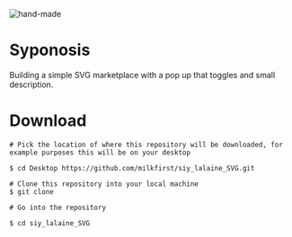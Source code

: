 ![hand-made](https://user-images.githubusercontent.com/90929523/214759762-d75c8380-5c93-4c4b-9d55-901f5c4d5ef3.svg)

# Syponosis
Building a simple SVG marketplace with a pop up that toggles and small description.

# Download
 ```
# Pick the location of where this repository will be downloaded, for example purposes this will be on your desktop

$ cd Desktop https://github.com/milkfirst/siy_lalaine_SVG.git

# Clone this repository into your local machine
$ git clone 

# Go into the repository

$ cd siy_lalaine_SVG

```
